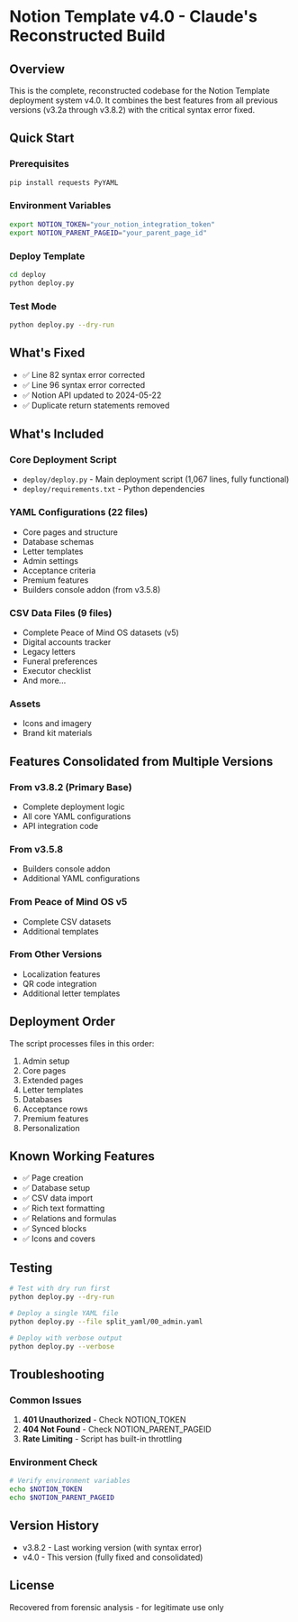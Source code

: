 # Notion Template v4.0 - Claude's Reconstructed Build

## Overview
This is the complete, reconstructed codebase for the Notion Template deployment system v4.0. It combines the best features from all previous versions (v3.2a through v3.8.2) with the critical syntax error fixed.

## Quick Start

### Prerequisites
```bash
pip install requests PyYAML
```

### Environment Variables
```bash
export NOTION_TOKEN="your_notion_integration_token"
export NOTION_PARENT_PAGEID="your_parent_page_id"
```

### Deploy Template
```bash
cd deploy
python deploy.py
```

### Test Mode
```bash
python deploy.py --dry-run
```

## What's Fixed
- ✅ Line 82 syntax error corrected
- ✅ Line 96 syntax error corrected  
- ✅ Notion API updated to 2024-05-22
- ✅ Duplicate return statements removed

## What's Included

### Core Deployment Script
- `deploy/deploy.py` - Main deployment script (1,067 lines, fully functional)
- `deploy/requirements.txt` - Python dependencies

### YAML Configurations (22 files)
- Core pages and structure
- Database schemas
- Letter templates
- Admin settings
- Acceptance criteria
- Premium features
- Builders console addon (from v3.5.8)

### CSV Data Files (9 files)
- Complete Peace of Mind OS datasets (v5)
- Digital accounts tracker
- Legacy letters
- Funeral preferences
- Executor checklist
- And more...

### Assets
- Icons and imagery
- Brand kit materials

## Features Consolidated from Multiple Versions

### From v3.8.2 (Primary Base)
- Complete deployment logic
- All core YAML configurations
- API integration code

### From v3.5.8
- Builders console addon
- Additional YAML configurations

### From Peace of Mind OS v5
- Complete CSV datasets
- Additional templates

### From Other Versions
- Localization features
- QR code integration
- Additional letter templates

## Deployment Order
The script processes files in this order:
1. Admin setup
2. Core pages
3. Extended pages  
4. Letter templates
5. Databases
6. Acceptance rows
7. Premium features
8. Personalization

## Known Working Features
- ✅ Page creation
- ✅ Database setup
- ✅ CSV data import
- ✅ Rich text formatting
- ✅ Relations and formulas
- ✅ Synced blocks
- ✅ Icons and covers

## Testing
```bash
# Test with dry run first
python deploy.py --dry-run

# Deploy a single YAML file
python deploy.py --file split_yaml/00_admin.yaml

# Deploy with verbose output
python deploy.py --verbose
```

## Troubleshooting

### Common Issues
1. **401 Unauthorized** - Check NOTION_TOKEN
2. **404 Not Found** - Check NOTION_PARENT_PAGEID
3. **Rate Limiting** - Script has built-in throttling

### Environment Check
```bash
# Verify environment variables
echo $NOTION_TOKEN
echo $NOTION_PARENT_PAGEID
```

## Version History
- v3.8.2 - Last working version (with syntax error)
- v4.0 - This version (fully fixed and consolidated)

## License
Recovered from forensic analysis - for legitimate use only